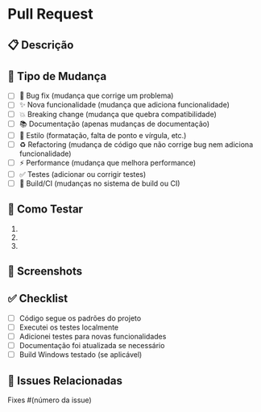 # Pull Request

## 📋 Descrição
<!-- Descreve as mudanças incluídas neste PR -->

## 🔄 Tipo de Mudança
<!-- Marca o tipo de mudança -->
- [ ] 🐛 Bug fix (mudança que corrige um problema)
- [ ] ✨ Nova funcionalidade (mudança que adiciona funcionalidade)
- [ ] 💥 Breaking change (mudança que quebra compatibilidade)
- [ ] 📚 Documentação (apenas mudanças de documentação)
- [ ] 🎨 Estilo (formatação, falta de ponto e vírgula, etc.)
- [ ] ♻️ Refactoring (mudança de código que não corrige bug nem adiciona funcionalidade)
- [ ] ⚡ Performance (mudança que melhora performance)
- [ ] ✅ Testes (adicionar ou corrigir testes)
- [ ] 🔧 Build/CI (mudanças no sistema de build ou CI)

## 🧪 Como Testar
<!-- Descreve como testar as mudanças -->
1. 
2. 
3. 

## 📸 Screenshots
<!-- Se aplicável, adiciona screenshots -->

## ✅ Checklist
- [ ] Código segue os padrões do projeto
- [ ] Executei os testes localmente
- [ ] Adicionei testes para novas funcionalidades
- [ ] Documentação foi atualizada se necessário
- [ ] Build Windows testado (se aplicável)

## 🔗 Issues Relacionadas
<!-- Liga issues relacionadas -->
Fixes #(número da issue)